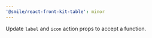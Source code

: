 ```yaml
---
'@smile/react-front-kit-table': minor
---
```


Update `label` and `icon` action props to accept a function.
